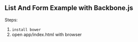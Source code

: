 ## List And Form Example with Backbone.js

Steps:

1. `install bower`
2. open app/index.html with browser
